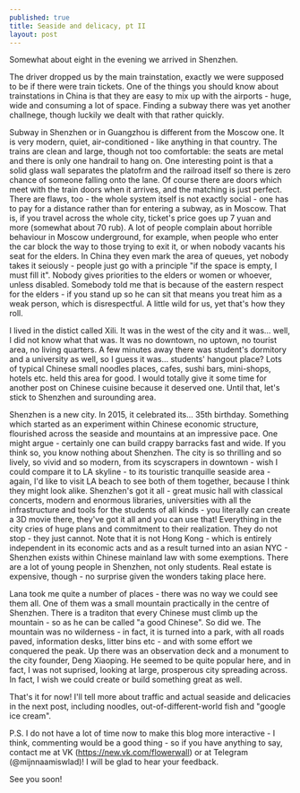 ```yaml
---
published: true
title: Seaside and delicacy, pt II
layout: post
---
```

Somewhat about eight in the evening we arrived in Shenzhen.

The driver dropped us by the main trainstation, exactly we were supposed to be if there were train tickets. One of the things you should know about trainstations in China is that they are easy to mix up with the airports - huge, wide and consuming a lot of space. Finding a subway there was yet another challnege, though luckily we dealt with that rather quickly.

Subway in Shenzhen or in Guangzhou is different from the Moscow one. It is very modern, quiet, air-conditioned - like anything in that country. The trains are clean and large, though not too comfortable: the seats are metal and there is only one handrail to hang on. One interesting point is that a solid glass wall separates the platofrm and the railroad itself so there is zero chance of someone falling onto the lane. Of course there are doors which meet with the train doors when it arrives, and the matching is just perfect. There are flaws, too - the whole system itself is not exactly social - one has to pay for a distance rather than for entering a subway, as in Moscow. That is, if you travel across the whole city, ticket's price goes up 7 yuan and more (somewhat about 70 rub). A lot of people complain about horrible behaviour in Moscow underground, for example, when people who enter the car block the way to those trying to exit it, or when nobody vacants his seat for the elders. In China they even mark the area of queues, yet nobody takes it seiously - people just go with a principle "if the space is empty, I must fill it". Nobody gives priorities to the elders or women or whoever, unless disabled. Somebody told me that is because of the eastern respect for the elders - if you stand up so he can sit that means you treat him as a weak person, which is disrespectful. A little wild for us, yet that's how they roll.

I lived in the distict called Xili. It was in the west of the city and it was... well, I did not know what that was. It was no downtown, no uptown, no tourist area, no living quarters. A few minutes away there was student's dormitory and a university as well, so I guess it was... students' hangout place? Lots of typical Chinese small noodles places, cafes, sushi bars, mini-shops, hotels etc. held this area for good. I would totally give it some time for another post on Chinese cuisine because it deserved one. Until that, let's stick to Shenzhen and surounding area.

Shenzhen is a new city. In 2015, it celebrated its... 35th birthday. Something which started as an experiment within Chinese economic structure, flourished across the seaside and mountains at an impressive pace. One might argue - certainly one can build crappy barracks fast and wide. If you think so, you know nothing about Shenzhen. The city is so thrilling and so lively, so vivid and so modern, from its scyscrapers in downtown - wish I could compare it to LA skyline - to its touristic tranquille seaside area - again, I'd like to visit LA beach to see both of them together, because I think they might look alike. Shenzhen's got it all - great music hall with classical concerts, modern and enormous libraries, universities with all the infrastructure and tools for the students of all kinds - you literally can create a 3D movie there, they've got it all and you can use that! Everything in the city cries of huge plans and commitment to their realization. They do not stop - they just cannot. Note that it is not Hong Kong - which is entirely independent in its economic acts and as a result turned into an asian NYC - Shenzhen exists within Chinese mainland law with some exemptions. There are a lot of young people in Shenzhen, not only students. Real estate is expensive, though - no surprise given the wonders taking place here.

Lana took me quite a number of places - there was no way we could see them all. One of them was a small mountain practically in the centre of Shenzhen. There is a traditon that every Chinese must climb up the mountain - so as he can be called "a good Chinese". So did we. The mountain was no wilderness - in fact, it is turned into a park, with all roads paved, information desks, litter bins etc - and with some effort we conquered the peak. Up there was an observation deck and a monument to the city founder, Deng Xiaoping. He seemed to be quite popular here, and in fact, I was not suprised, looking at large, prosperous city spreading across. In fact, I wish we could create or build something great as well.

That's it for now! I'll tell more about traffic and actual seaside and delicacies in the next post, including noodles, out-of-different-world fish and "google ice cream".

P.S. I do not have a lot of time now to make this blog more interactive - I think, commenting would be a good thing - so if you have anything to say, contact me at VK (https://new.vk.com/flowerwall) or at Telegram (@mijnnaamiswlad)! I will be glad to hear your feedback. 

See you soon!